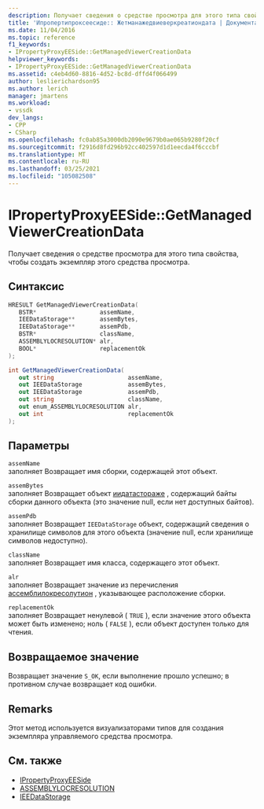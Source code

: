 ```yaml
---
description: Получает сведения о средстве просмотра для этого типа свойства, чтобы создать экземпляр этого средства просмотра.
title: 'Ипропертипроксеесиде:: Жетманажедвиеверкреатиондата | Документация Майкрософт'
ms.date: 11/04/2016
ms.topic: reference
f1_keywords:
- IPropertyProxyEESide::GetManagedViewerCreationData
helpviewer_keywords:
- IPropertyProxyEESide::GetManagedViewerCreationData
ms.assetid: c4eb4d60-8816-4d52-bc8d-dffd4f066499
author: leslierichardson95
ms.author: lerich
manager: jmartens
ms.workload:
- vssdk
dev_langs:
- CPP
- CSharp
ms.openlocfilehash: fc0ab85a3000db2090e9679b0ae065b9280f20cf
ms.sourcegitcommit: f2916d8fd296b92cc402597d1d1eecda4f6cccbf
ms.translationtype: MT
ms.contentlocale: ru-RU
ms.lasthandoff: 03/25/2021
ms.locfileid: "105082508"
---
```

# <a name="ipropertyproxyeesidegetmanagedviewercreationdata"></a>IPropertyProxyEESide::GetManagedViewerCreationData
Получает сведения о средстве просмотра для этого типа свойства, чтобы создать экземпляр этого средства просмотра.

## <a name="syntax"></a>Синтаксис

```cpp
HRESULT GetManagedViewerCreationData(
   BSTR*                  assemName,
   IEEDataStorage**       assemBytes,
   IEEDataStorage**       assemPdb,
   BSTR*                  className,
   ASSEMBLYLOCRESOLUTION* alr,
   BOOL*                  replacementOk
);
```

```csharp
int GetManagedViewerCreationData(
   out string                     assemName,
   out IEEDataStorage             assemBytes,
   out IEEDataStorage             assemPdb,
   out string                     className,
   out enum_ASSEMBLYLOCRESOLUTION alr,
   out int                        replacementOk
);
```

## <a name="parameters"></a>Параметры
`assemName`\
заполняет Возвращает имя сборки, содержащей этот объект.

`assemBytes`\
заполняет Возвращает объект [иидатастораже](../../../extensibility/debugger/reference/ieedatastorage.md) , содержащий байты сборки данного объекта (это значение null, если нет доступных байтов).

`assemPdb`\
заполняет Возвращает `IEEDataStorage` объект, содержащий сведения о хранилище символов для этого объекта (значение null, если хранилище символов недоступно).

`className`\
заполняет Возвращает имя класса, содержащего этот объект.

`alr`\
заполняет Возвращает значение из перечисления [ассемблилокресолутион](../../../extensibility/debugger/reference/assemblylocresolution.md) , указывающее расположение сборки.

`replacementOk`\
заполняет Возвращает ненулевой ( `TRUE` ), если значение этого объекта может быть изменено; ноль ( `FALSE` ), если объект доступен только для чтения.

## <a name="return-value"></a>Возвращаемое значение
 Возвращает значение `S_OK`, если выполнение прошло успешно; в противном случае возвращает код ошибки.

## <a name="remarks"></a>Remarks
 Этот метод используется визуализаторами типов для создания экземпляра управляемого средства просмотра.

## <a name="see-also"></a>См. также
- [IPropertyProxyEESide](../../../extensibility/debugger/reference/ipropertyproxyeeside.md)
- [ASSEMBLYLOCRESOLUTION](../../../extensibility/debugger/reference/assemblylocresolution.md)
- [IEEDataStorage](../../../extensibility/debugger/reference/ieedatastorage.md)
